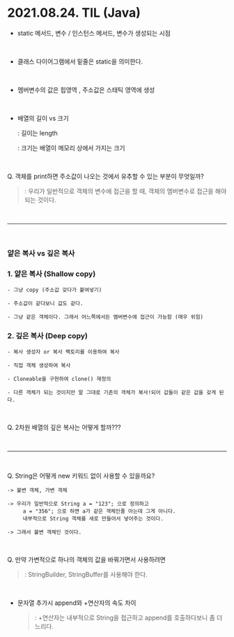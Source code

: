 # 2021.08.24. TIL (Java)

- static 메서드, 변수 / 인스턴스 메서드, 변수가 생성되는 시점 
<br>

- 클래스 다이어그램에서 밑줄은 static을 의미한다.
<br>

- 멤버변수의 값은 힙영역 , 주소값은 스태틱 영역에 생성
<br>	

- 배열의 길이 vs 크기

	: 길이는 length

	: 크기는 배열이 메모리 상에서 가지는 크기

<br>	

Q. 객체를 print하면 주소값이 나오는 것에서 유추할 수 있는 부분이 무엇일까?

>: 우리가 일반적으로 객체의 변수에 접근을 할 때, 객체의 멤버변수로 접근을 해야 되는 것이다.

<br>

---

<br>	

### 얕은 복사 vs 깊은 복사

### 1. 얕은 복사 (Shallow copy)
```
- 그냥 copy (주소값 갖다가 붙여넣기)

- 주소값이 같다보니 값도 같다.

- 그냥 같은 객체이다. 그래서 어느쪽에서든 멤버변수에 접근이 가능함 (매우 위험)
```
### 2. 깊은 복사 (Deep copy)
```
- 복사 생성자 or 복사 팩토리를 이용하여 복사

- 직접 객체 생성하여 복사

- Cloneable을 구현하여 clone() 재정의

- 다른 객체가 되는 것이지만 말 그대로 기존의 객체가 복사!되어 값들이 같은 값을 갖게 된다.
```

<br>	

Q. 2차원 배열의 깊은 복사는 어떻게 할까???

<br>	

---

<br>	

Q. String은 어떻게 new 키워드 없이 사용할 수 있을까요?
```
-> 불변 객체, 가변 객체

-> 우리가 일반적으로 String a = "123"; 으로 정의하고
     a = "356"; 으로 하면 a가 같은 객체인줄 아는데 그게 아니다.
     내부적으로 String 객체를 새로 만들어서 넣어주는 것이다.

-> 그래서 불변 객체인 것이다.
```
<br>	

Q. 만약 가변적으로 하나의 객체의 값을 바꿔가면서 사용하려면 

>: StringBuilder, StringBuffer를 사용해야 한다.

<br>	

- 문자열 추가시 append와 +연산자의 속도 차이

	>: +연산자는 내부적으로 String을 접근하고 append를 호출하다보니 좀 더 느리다.
